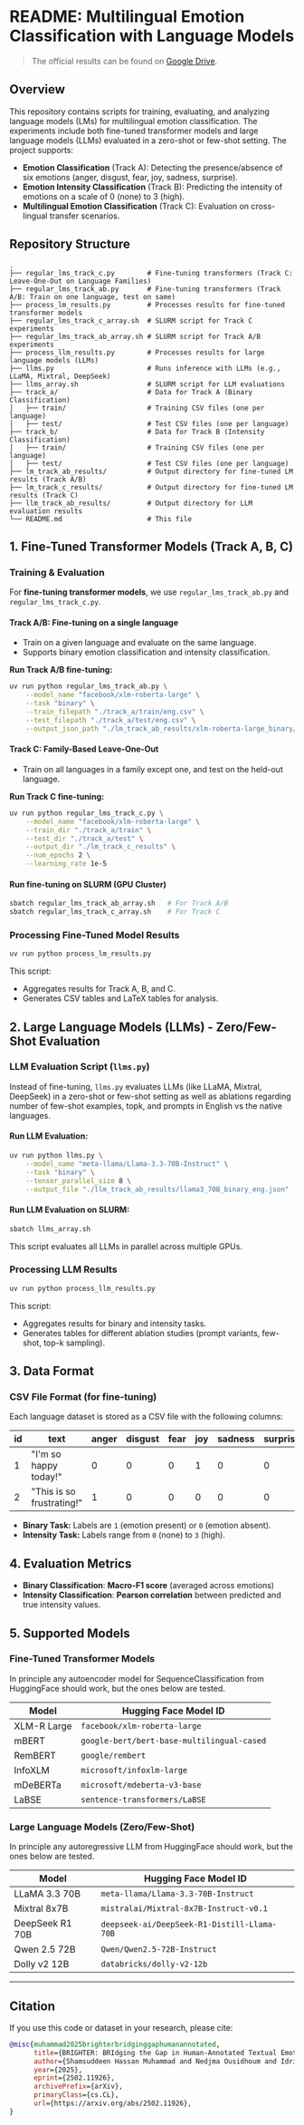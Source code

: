 # README: Multilingual Emotion Classification with Language Models

> The official results can be found on [Google Drive](https://drive.google.com/drive/folders/1cu3ucbNp-f8X5G98wOw_IFjTWGwpoy4u?usp=sharing).

## Overview

This repository contains scripts for training, evaluating, and analyzing language models (LMs) for multilingual emotion classification. The experiments include both fine-tuned transformer models and large language models (LLMs) evaluated in a zero-shot or few-shot setting. The project supports:

- **Emotion Classification** (Track A): Detecting the presence/absence of six emotions (anger, disgust, fear, joy, sadness, surprise).
- **Emotion Intensity Classification** (Track B): Predicting the intensity of emotions on a scale of 0 (none) to 3 (high).
- **Multilingual Emotion Classification** (Track C): Evaluation on cross-lingual transfer scenarios.

## Repository Structure

```
.
├── regular_lms_track_c.py        # Fine-tuning transformers (Track C: Leave-One-Out on Language Families)
├── regular_lms_track_ab.py       # Fine-tuning transformers (Track A/B: Train on one language, test on same)
├── process_lm_results.py         # Processes results for fine-tuned transformer models
├── regular_lms_track_c_array.sh  # SLURM script for Track C experiments
├── regular_lms_track_ab_array.sh # SLURM script for Track A/B experiments
├── process_llm_results.py        # Processes results for large language models (LLMs)
├── llms.py                       # Runs inference with LLMs (e.g., LLaMA, Mixtral, DeepSeek)
├── llms_array.sh                 # SLURM script for LLM evaluations
├── track_a/                      # Data for Track A (Binary Classification)
│   ├── train/                    # Training CSV files (one per language)
│   ├── test/                     # Test CSV files (one per language)
├── track_b/                      # Data for Track B (Intensity Classification)
│   ├── train/                    # Training CSV files (one per language)
│   ├── test/                     # Test CSV files (one per language)
├── lm_track_ab_results/          # Output directory for fine-tuned LM results (Track A/B)
├── lm_track_c_results/           # Output directory for fine-tuned LM results (Track C)
├── llm_track_ab_results/         # Output directory for LLM evaluation results
└── README.md                     # This file
```

## 1. Fine-Tuned Transformer Models (Track A, B, C)

### Training & Evaluation

For **fine-tuning transformer models**, we use `regular_lms_track_ab.py` and `regular_lms_track_c.py`.

#### **Track A/B: Fine-tuning on a single language**
- Train on a given language and evaluate on the same language.
- Supports binary emotion classification and intensity classification.

**Run Track A/B fine-tuning:**
```bash
uv run python regular_lms_track_ab.py \
    --model_name "facebook/xlm-roberta-large" \
    --task "binary" \
    --train_filepath "./track_a/train/eng.csv" \
    --test_filepath "./track_a/test/eng.csv" \
    --output_json_path "./lm_track_ab_results/xlm-roberta-large_binary/eng_results.json"
```

#### **Track C: Family-Based Leave-One-Out**
- Train on all languages in a family except one, and test on the held-out language.

**Run Track C fine-tuning:**
```bash
uv run python regular_lms_track_c.py \
    --model_name "facebook/xlm-roberta-large" \
    --train_dir "./track_a/train" \
    --test_dir "./track_a/test" \
    --output_dir "./lm_track_c_results" \
    --num_epochs 2 \
    --learning_rate 1e-5
```

#### **Run fine-tuning on SLURM (GPU Cluster)**
```bash
sbatch regular_lms_track_ab_array.sh   # For Track A/B
sbatch regular_lms_track_c_array.sh    # For Track C
```

### Processing Fine-Tuned Model Results

```bash
uv run python process_lm_results.py
```
This script:
- Aggregates results for Track A, B, and C.
- Generates CSV tables and LaTeX tables for analysis.

## 2. Large Language Models (LLMs) - Zero/Few-Shot Evaluation

### LLM Evaluation Script (`llms.py`)

Instead of fine-tuning, `llms.py` evaluates LLMs (like LLaMA, Mixtral, DeepSeek) in a zero-shot or few-shot setting as well as ablations regarding number of few-shot examples, topk, and prompts in English vs the native languages.

#### **Run LLM Evaluation:**
```bash
uv run python llms.py \
    --model_name "meta-llama/Llama-3.3-70B-Instruct" \
    --task "binary" \
    --tensor_parallel_size 8 \
    --output_file "./llm_track_ab_results/llama3_70B_binary_eng.json"
```

#### **Run LLM Evaluation on SLURM:**
```bash
sbatch llms_array.sh
```
This script evaluates all LLMs in parallel across multiple GPUs.

### Processing LLM Results

```bash
uv run python process_llm_results.py
```
This script:
- Aggregates results for binary and intensity tasks.
- Generates tables for different ablation studies (prompt variants, few-shot, top-k sampling).

## 3. Data Format

### CSV File Format (for fine-tuning)

Each language dataset is stored as a CSV file with the following columns:

| id  | text                                | anger | disgust | fear | joy | sadness | surprise |
|-----|-------------------------------------|-------|---------|------|-----|---------|----------|
| 1   | "I'm so happy today!"               | 0     | 0       | 0    | 1   | 0       | 0        |
| 2   | "This is so frustrating!"           | 1     | 0       | 0    | 0   | 0       | 0        |

- **Binary Task:** Labels are `1` (emotion present) or `0` (emotion absent).
- **Intensity Task:** Labels range from `0` (none) to `3` (high).

## 4. Evaluation Metrics

- **Binary Classification**: **Macro-F1 score** (averaged across emotions)
- **Intensity Classification**: **Pearson correlation** between predicted and true intensity values.

## 5. Supported Models

### **Fine-Tuned Transformer Models**
In principle any autoencoder model for SequenceClassification from HuggingFace should work, but the ones below are tested.

| Model                      | Hugging Face Model ID                        |
|----------------------------|---------------------------------------------|
| XLM-R Large                | `facebook/xlm-roberta-large`               |
| mBERT                      | `google-bert/bert-base-multilingual-cased` |
| RemBERT                    | `google/rembert`                           |
| InfoXLM                    | `microsoft/infoxlm-large`                  |
| mDeBERTa                   | `microsoft/mdeberta-v3-base`               |
| LaBSE                      | `sentence-transformers/LaBSE`              |

### **Large Language Models (Zero/Few-Shot)**
In principle any autoregressive LLM from HuggingFace should work, but the ones below are tested.

| Model                      | Hugging Face Model ID                           |
|----------------------------|------------------------------------------------|
| LLaMA 3.3 70B              | `meta-llama/Llama-3.3-70B-Instruct`            |
| Mixtral 8x7B               | `mistralai/Mixtral-8x7B-Instruct-v0.1`         |
| DeepSeek R1 70B            | `deepseek-ai/DeepSeek-R1-Distill-Llama-70B`    |
| Qwen 2.5 72B               | `Qwen/Qwen2.5-72B-Instruct`                    |
| Dolly v2 12B               | `databricks/dolly-v2-12b`                      |

---

## Citation

If you use this code or dataset in your research, please cite:

```bibtex
@misc{muhammad2025brighterbridginggaphumanannotated,
      title={BRIGHTER: BRIdging the Gap in Human-Annotated Textual Emotion Recognition Datasets for 28 Languages}, 
      author={Shamsuddeen Hassan Muhammad and Nedjma Ousidhoum and Idris Abdulmumin and Jan Philip Wahle and Terry Ruas and Meriem Beloucif and Christine de Kock and Nirmal Surange and Daniela Teodorescu and Ibrahim Said Ahmad and David Ifeoluwa Adelani and Alham Fikri Aji and Felermino D. M. A. Ali and Ilseyar Alimova and Vladimir Araujo and Nikolay Babakov and Naomi Baes and Ana-Maria Bucur and Andiswa Bukula and Guanqun Cao and Rodrigo Tufino Cardenas and Rendi Chevi and Chiamaka Ijeoma Chukwuneke and Alexandra Ciobotaru and Daryna Dementieva and Murja Sani Gadanya and Robert Geislinger and Bela Gipp and Oumaima Hourrane and Oana Ignat and Falalu Ibrahim Lawan and Rooweither Mabuya and Rahmad Mahendra and Vukosi Marivate and Andrew Piper and Alexander Panchenko and Charles Henrique Porto Ferreira and Vitaly Protasov and Samuel Rutunda and Manish Shrivastava and Aura Cristina Udrea and Lilian Diana Awuor Wanzare and Sophie Wu and Florian Valentin Wunderlich and Hanif Muhammad Zhafran and Tianhui Zhang and Yi Zhou and Saif M. Mohammad},
      year={2025},
      eprint={2502.11926},
      archivePrefix={arXiv},
      primaryClass={cs.CL},
      url={https://arxiv.org/abs/2502.11926}, 
}
```
